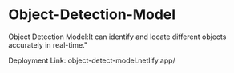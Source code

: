 # Object-Detection-Model
Object Detection Model:It can identify and locate different objects accurately in real-time."

Deployment Link: object-detect-model.netlify.app/
